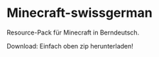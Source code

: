 # Minecraft-swissgerman
Resource-Pack für Minecraft in Berndeutsch.

Download:
Einfach oben zip herunterladen!
